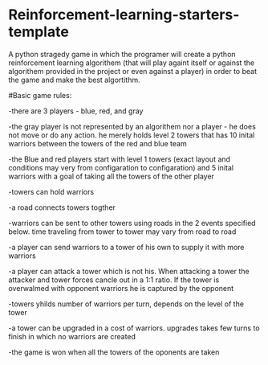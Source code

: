 # Reinforcement-learning-starters-template
A python stragedy game in which the programer will create a python reinforcement learning algorithem (that will play againt itself or against the algorithem provided in the project or even against a player) in order to beat the game and make the best algortithm.

#Basic game rules:

-there are 3 players - blue, red, and gray

-the gray player is not represented by an algorithem nor a player - he does not move or do any action. he merely holds level 2 towers that has 10 inital warriors between the  towers of the red and blue team

-the Blue and red players start with level 1 towers (exact layout and conditions may very from configaration to configaration) and 5 inital warriors with a goal of taking all the towers of the other player

-towers can hold warriors

-a road connects towers togther

-warriors can be sent to other towers using roads in the 2 events specified below. time traveling from tower to tower may vary from road to road 

-a player can send warriors to a tower of his own to supply it with more warriors

-a player can attack a tower which is not his. When attacking a tower the attacker and tower forces cancle out in a 1:1 ratio. If the tower is overwalmed with opponent warriors he is captured by the opponent

-towers yhilds number of warriors per turn, depends on the level of the tower

-a tower can be upgraded in a cost of warriors. upgrades takes few turns to finish in which no warriors are created

-the game is won when all the towers of the oponents are taken
